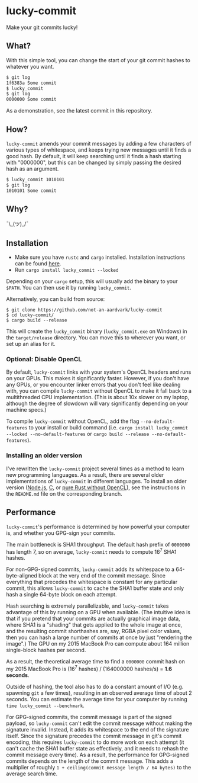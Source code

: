 # lucky-commit

Make your git commits lucky!

## What?

With this simple tool, you can change the start of your git commit hashes to whatever you want.

```bash
$ git log
1f6383a Some commit
$ lucky_commit
$ git log
0000000 Some commit
```

As a demonstration, see the latest commit in this repository.

## How?

`lucky-commit` amends your commit messages by adding a few characters of various types of whitespace, and keeps trying new messages until it finds a good hash. By default, it will keep searching until it finds a hash starting with "0000000", but this can be changed by simply passing the desired hash as an argument.

```bash
$ lucky_commit 1010101
$ git log
1010101 Some commit
```

## Why?

¯\\\_(ツ)_/¯

## Installation

* Make sure you have `rustc` and `cargo` installed. Installation instructions can be found [here](https://doc.rust-lang.org/book/ch01-01-installation.html).
* Run `cargo install lucky_commit --locked`

Depending on your `cargo` setup, this will usually add the binary to your `$PATH`. You can then use it by running `lucky_commit`.

Alternatively, you can build from source:

```
$ git clone https://github.com/not-an-aardvark/lucky-commit
$ cd lucky-commit/
$ cargo build --release
```

This will create the `lucky_commit` binary (`lucky_commit.exe` on Windows) in the `target/release` directory. You can move this to wherever you want, or set up an alias for it.

### Optional: Disable OpenCL

By default, `lucky-commit` links with your system's OpenCL headers and runs on your GPUs. This makes it significantly faster. However, if you don't have any GPUs, or you encounter linker errors that you don't feel like dealing with, you can compile `lucky-commit` without OpenCL to make it fall back to a multithreaded CPU implementation. (This is about 10x slower on my laptop, although the degree of slowdown will vary significantly depending on your machine specs.)

To compile `lucky-commit` without OpenCL, add the flag `--no-default-features` to your install or build command (i.e. `cargo install lucky_commit --locked --no-default-features` or `cargo build --release --no-default-features`).

### Installing an older version

I've rewritten the `lucky-commit` project several times as a method to learn new programming languages. As a result, there are several older implementations of `lucky-commit` in different languages. To install an older version ([Node.js](https://github.com/not-an-aardvark/lucky-commit/tree/nodejs), [C](https://github.com/not-an-aardvark/lucky-commit/tree/C), or [pure Rust without OpenCL](https://github.com/not-an-aardvark/lucky-commit/tree/pure-rust-without-opencl)), see the instructions in the `README.md` file on the corresponding branch.

## Performance

`lucky-commit`'s performance is determined by how powerful your computer is, and whether you GPG-sign your commits.

The main bottleneck is SHA1 throughput. The default hash prefix of `0000000` has length 7, so on average, `lucky-commit` needs to compute 16<sup>7</sup> SHA1 hashes.

For non-GPG-signed commits, `lucky-commit` adds its whitespace to a 64-byte-aligned block at the very end of the commit message. Since everything that precedes the whitespace is constant for any particular commit, this allows `lucky-commit` to cache the SHA1 buffer state and only hash a single 64-byte block on each attempt.

Hash searching is extremely parallelizable, and `lucky-commit` takes advantage of this by running on a GPU when available. (The intuitive idea is that if you pretend that your commits are actually graphical image data, where SHA1 is a "shading" that gets applied to the whole image at once, and the resulting commit shorthashes are, say, RGBA pixel color values, then you can hash a large number of commits at once by just "rendering the image".) The GPU on my 2015 MacBook Pro can compute about 164 million single-block hashes per second.

As a result, the theoretical average time to find a `0000000` commit hash on my 2015 MacBook Pro is (16<sup>7</sup> hashes) / (164000000 hashes/s) = **1.6 seconds**.

Outside of hashing, the tool also has to do a constant amount of I/O (e.g. spawning `git` a few times), resulting in an observed average time of about 2 seconds. You can estimate the average time for your computer by running `time lucky_commit --benchmark`.

For GPG-signed commits, the commit message is part of the signed payload, so `lucky-commit` can't edit the commit message without making the signature invalid. Instead, it adds its whitespace to the end of the signature itself. Since the signature precedes the commit message in git's commit encoding, this requires `lucky-commit` to do more work on each attempt (it can't cache the SHA1 buffer state as effectively, and it needs to rehash the commit message every time). As a result, the performance for GPG-signed commits depends on the length of the commit message. This adds a multiplier of roughly `1 + ceiling(commit message length / 64 bytes)` to the average search time.
